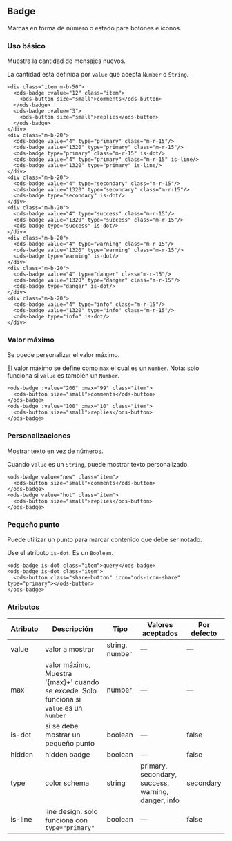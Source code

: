 ## Badge

Marcas en forma de número o estado para botones e iconos.

###   Uso básico

Muestra la cantidad de mensajes nuevos.

La cantidad está definida por `value` que acepta `Number` o `String`.

```
<div class="item m-b-50">
  <ods-badge :value="12" class="item">
    <ods-button size="small">comments</ods-button>
  </ods-badge>
  <ods-badge :value="3">
    <ods-button size="small">replies</ods-button>
  </ods-badge>
</div>
<div class="m-b-20">
  <ods-badge value="4" type="primary" class="m-r-15"/>
  <ods-badge value="1320" type="primary" class="m-r-15"/>
  <ods-badge type="primary" class="m-r-15" is-dot/>
  <ods-badge value="4" type="primary" class="m-r-15" is-line/>
  <ods-badge value="1320" type="primary" is-line/>
</div>
<div class="m-b-20">
  <ods-badge value="4" type="secondary" class="m-r-15"/>
  <ods-badge value="1320" type="secondary" class="m-r-15"/>
  <ods-badge type="secondary" is-dot/>
</div>
<div class="m-b-20">
  <ods-badge value="4" type="success" class="m-r-15"/>
  <ods-badge value="1320" type="success" class="m-r-15"/>
  <ods-badge type="success" is-dot/>
</div>
<div class="m-b-20">
  <ods-badge value="4" type="warning" class="m-r-15"/>
  <ods-badge value="1320" type="warning" class="m-r-15"/>
  <ods-badge type="warning" is-dot/>
</div>
<div class="m-b-20">
  <ods-badge value="4" type="danger" class="m-r-15"/>
  <ods-badge value="1320" type="danger" class="m-r-15"/>
  <ods-badge type="danger" is-dot/>
</div>
<div class="m-b-20">
  <ods-badge value="4" type="info" class="m-r-15"/>
  <ods-badge value="1320" type="info" class="m-r-15"/>
  <ods-badge type="info" is-dot/>
</div>
```


###   Valor máximo

Se puede personalizar el valor máximo.

El valor máximo se define como `max` el cual es un `Number`. Nota: solo funciona si `value` es también un `Number`.

```
<ods-badge :value="200" :max="99" class="item">
  <ods-button size="small">comments</ods-button>
</ods-badge>
<ods-badge :value="100" :max="10" class="item">
  <ods-button size="small">replies</ods-button>
</ods-badge>
```

###   Personalizaciones

Mostrar texto en vez de números.

Cuando `value` es un `String`, puede mostrar texto personalizado.

```
<ods-badge value="new" class="item">
  <ods-button size="small">comments</ods-button>
</ods-badge>
<ods-badge value="hot" class="item">
  <ods-button size="small">replies</ods-button>
</ods-badge>
```


###   Pequeño punto

Puede utilizar un punto para marcar contenido que debe ser notado.

Use el atributo `is-dot`. Es un `Boolean`.

```
<ods-badge is-dot class="item">query</ods-badge>
<ods-badge is-dot class="item">
  <ods-button class="share-button" icon="ods-icon-share" type="primary"></ods-button>
</ods-badge>
```


<style scoped>
  .share-button {
    width: 36px;
    padding: 10px;
  }

  .mark {
    margin-top: 8px;
    line-height: 1;
    float: right;
  }

  .clearfix {
    @utils-clearfix;
  }

  .item {
    margin-right: 40px;
  }
</style>


###  Atributos
| Atributo | Descripción                              | Tipo           | Valores aceptados | Por defecto |
| -------- | ---------------------------------------- | -------------- | ----------------- | ----------- |
| value    | valor a mostrar                          | string, number | —                 | —           |
| max      | valor máximo, Muestra '{max}+' cuando se excede. Solo funciona si `value` es un `Number` | number         | —                 | —           |
| is-dot   | si se debe mostrar un pequeño punto      | boolean        | —                 | false       |
| hidden   | hidden badge                             | boolean        | —                 | false       |
|  type    | color schema                             | string        | primary, secondary, success, warning, danger, info | secondary       |
| is-line  | line design. sólo funciona con `type="primary"`                             | boolean        | —                 | false       |
